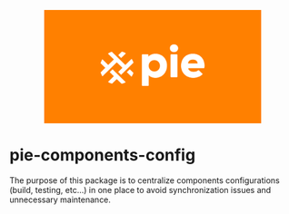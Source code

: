 <p align="center">
  <img align="center" src="../../readme_image.png" height="200" alt="">
</p>

# pie-components-config

The purpose of this package is to centralize components configurations (build, testing, etc...) in one place to avoid synchronization issues and unnecessary maintenance.
